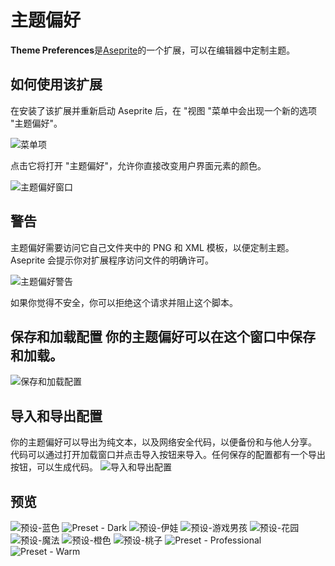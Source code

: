 # 主题偏好
**Theme Preferences**是[Aseprite](https://www.aseprite.org/)的一个扩展，可以在编辑器中定制主题。

## 如何使用该扩展
在安装了该扩展并重新启动 Aseprite 后，在 "视图 "菜单中会出现一个新的选项 "主题偏好"。

![菜单项](./readme-images/theme-preferences-menu.png "菜单项")

点击它将打开 "主题偏好"，允许你直接改变用户界面元素的颜色。

![主题偏好窗口](./readme-images/theme-preferences-window.png "主题偏好窗口")
 ## 警告
 主题偏好需要访问它自己文件夹中的 PNG 和 XML 模板，以便定制主题。Aseprite 会提示你对扩展程序访问文件的明确许可。

![主题偏好警告](./readme-images/theme-preferences-warning.png "主题偏好警告") 

如果你觉得不安全，你可以拒绝这个请求并阻止这个脚本。

## 保存和加载配置 你的主题偏好可以在这个窗口中保存和加载。

![保存和加载配置](./readme-images/theme-preferences-save-load-export.gif "保存和加载配置") 

## 导入和导出配置 
你的主题偏好可以导出为纯文本，以及网络安全代码，以便备份和与他人分享。
代码可以通过打开加载窗口并点击导入按钮来导入。任何保存的配置都有一个导出按钮，可以生成代码。
![导入和导出配置](./readme-images/theme-preferences-import-export-export.gif "导入和导出配置" ) 

## 预览
![预设-蓝色](./readme-images/theme-preferences-preset-blue.png "预设-蓝色") ![Preset - Dark](./readme-images/theme-preferences-preset-dark.png "Preset - Dark") ![预设-伊娃](./readme-images/theme-preferences-preset-eva.png "预设-伊娃") ![预设-游戏男孩](./readme-images/theme-preferences-preset-game-boy.png "预设-游戏男孩") ![预设-花园](./readme-images/theme-preferences-preset-garden.png "预设-花园") ![预设-魔法](./readme-images/theme-preferences-preset-magic.png "预设-魔法") ![预设-橙色](./readme-images/theme-preferences-preset-orange.png "预设-橙色") ![预设-桃子](./readme-images/theme-preferences-preset-peach.png "预设-桃子") ![Preset - Professional](./readme-images/theme-preferences-preset-professional.png "Preset - Professional") ![Preset - Warm](./readme-images/theme-preferences-preset-warm.png "Preset - Warm")
